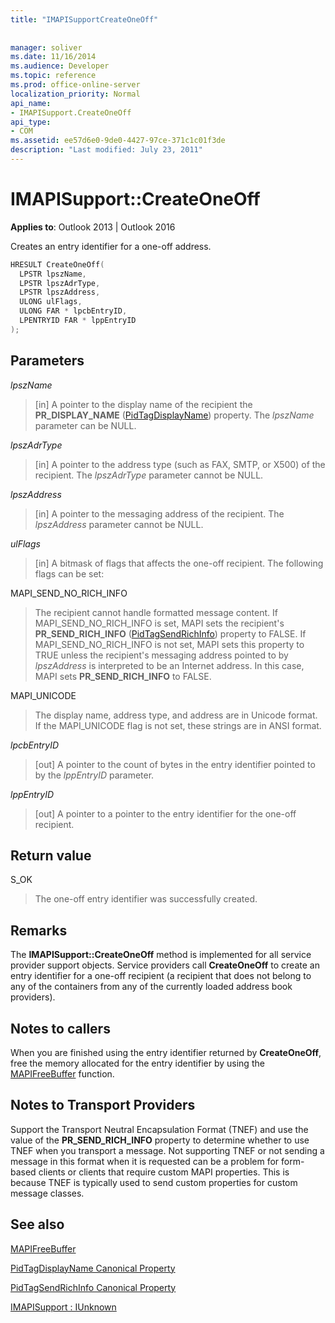 ```yaml
---
title: "IMAPISupportCreateOneOff"
 
 
manager: soliver
ms.date: 11/16/2014
ms.audience: Developer
ms.topic: reference
ms.prod: office-online-server
localization_priority: Normal
api_name:
- IMAPISupport.CreateOneOff
api_type:
- COM
ms.assetid: ee57d6e0-9de0-4427-97ce-371c1c01f3de
description: "Last modified: July 23, 2011"
---
```


# IMAPISupport::CreateOneOff

  
  
**Applies to**: Outlook 2013 | Outlook 2016 
  
Creates an entry identifier for a one-off address.
  
```cpp
HRESULT CreateOneOff(
  LPSTR lpszName,
  LPSTR lpszAdrType,
  LPSTR lpszAddress,
  ULONG ulFlags,
  ULONG FAR * lpcbEntryID,
  LPENTRYID FAR * lppEntryID
);
```

## Parameters

 _lpszName_
  
> [in] A pointer to the display name of the recipient the **PR_DISPLAY_NAME** ([PidTagDisplayName](pidtagdisplayname-canonical-property.md)) property. The  _lpszName_ parameter can be NULL. 
    
 _lpszAdrType_
  
> [in] A pointer to the address type (such as FAX, SMTP, or X500) of the recipient. The  _lpszAdrType_ parameter cannot be NULL. 
    
 _lpszAddress_
  
> [in] A pointer to the messaging address of the recipient. The  _lpszAddress_ parameter cannot be NULL. 
    
 _ulFlags_
  
> [in] A bitmask of flags that affects the one-off recipient. The following flags can be set:
    
MAPI_SEND_NO_RICH_INFO 
  
> The recipient cannot handle formatted message content. If MAPI_SEND_NO_RICH_INFO is set, MAPI sets the recipient's **PR_SEND_RICH_INFO** ([PidTagSendRichInfo](pidtagsendrichinfo-canonical-property.md)) property to FALSE. If MAPI_SEND_NO_RICH_INFO is not set, MAPI sets this property to TRUE unless the recipient's messaging address pointed to by  _lpszAddress_ is interpreted to be an Internet address. In this case, MAPI sets **PR_SEND_RICH_INFO** to FALSE. 
    
MAPI_UNICODE 
  
> The display name, address type, and address are in Unicode format. If the MAPI_UNICODE flag is not set, these strings are in ANSI format.
    
 _lpcbEntryID_
  
> [out] A pointer to the count of bytes in the entry identifier pointed to by the  _lppEntryID_ parameter. 
    
 _lppEntryID_
  
> [out] A pointer to a pointer to the entry identifier for the one-off recipient.
    
## Return value

S_OK 
  
> The one-off entry identifier was successfully created.
    
## Remarks

The **IMAPISupport::CreateOneOff** method is implemented for all service provider support objects. Service providers call **CreateOneOff** to create an entry identifier for a one-off recipient (a recipient that does not belong to any of the containers from any of the currently loaded address book providers). 
  
## Notes to callers

When you are finished using the entry identifier returned by **CreateOneOff**, free the memory allocated for the entry identifier by using the [MAPIFreeBuffer](mapifreebuffer.md) function. 
  
## Notes to Transport Providers

Support the Transport Neutral Encapsulation Format (TNEF) and use the value of the **PR_SEND_RICH_INFO** property to determine whether to use TNEF when you transport a message. Not supporting TNEF or not sending a message in this format when it is requested can be a problem for form-based clients or clients that require custom MAPI properties. This is because TNEF is typically used to send custom properties for custom message classes. 
  
## See also



[MAPIFreeBuffer](mapifreebuffer.md)
  
[PidTagDisplayName Canonical Property](pidtagdisplayname-canonical-property.md)
  
[PidTagSendRichInfo Canonical Property](pidtagsendrichinfo-canonical-property.md)
  
[IMAPISupport : IUnknown](imapisupportiunknown.md)

